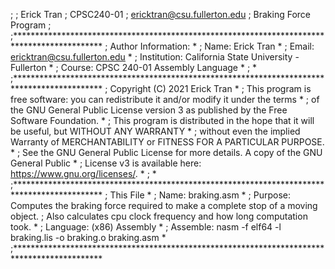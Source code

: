 ;
; Erick Tran
; CPSC240-01
; ericktran@csu.fullerton.edu
; Braking Force Program
;
;********************************************************************************************
; Author Information:                                                                       *
; Name:         Erick Tran                                                                  *
; Email:        ericktran@csu.fullerton.edu                                                 *
; Institution:  California State University - Fullerton                                     *
; Course:       CPSC 240-01 Assembly Language                                               *
;                                                                                           *
;********************************************************************************************
; Copyright (C) 2021 Erick Tran                                                             *
; This program is free software: you can redistribute it and/or modify it under the terms   *
; of the GNU General Public License version 3 as published by the Free Software Foundation. *
; This program is distributed in the hope that it will be useful, but WITHOUT ANY WARRANTY  *
; without even the implied Warranty of MERCHANTABILITY or FITNESS FOR A PARTICULAR PURPOSE. *
; See the GNU General Public License for more details. A copy of the GNU General Public     *
; License v3 is available here:  <https://www.gnu.org/licenses/>.                           *
;                                                                                           *
;********************************************************************************************
; This File                                                                                 *
;    Name:      braking.asm                                                      	            *
;    Purpose:   Computes the braking force required to make a complete stop of a moving object.
;               Also calculates cpu clock frequency and how long computation took.                                                   *
;	 Language:	(x86) Assembly																    			                       *
;	 Assemble:	nasm -f elf64 -l braking.lis -o braking.o braking.asm				                        *
;********************************************************************************************
